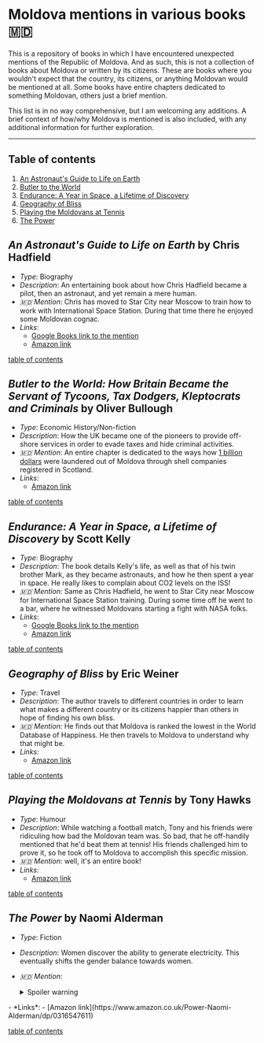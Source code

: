 # Moldova mentions in various books 🇲🇩

This is a repository of books in which I have encountered unexpected mentions of the Republic of Moldova. And as such, this is not a collection of books about Moldova or written by its citizens. These are books where you wouldn't expect that the country, its citizens, or anything Moldovan would be mentioned at all. Some books have entire chapters dedicated to something Moldovan, others just a brief mention.  

This list is in no way comprehensive, but I am welcoming any additions. A brief context of how/why Moldova is mentioned is also included, with any additional information for further exploration. 

***

## Table of contents<a name="start"></a>
1. [An Astronaut's Guide to Life on Earth](#book1)
2. [Butler to the World](#book2)
3. [Endurance: A Year in Space, a Lifetime of Discovery](#book3)
4. [Geography of Bliss](#book4)
5. [Playing the Moldovans at Tennis](#book5)
6. [The Power](#book6)

## _An Astronaut's Guide to Life on Earth_ by  Chris Hadfield
<a name="book1"></a>
- *Type*: Biography
- *Description*: An entertaining book about how Chris Hadfield became a pilot, then an astronaut, and yet remain a mere human.
- *🇲🇩 Mention*: Chris has moved to Star City near Moscow to train how to work with International Space Station. During that time there he enjoyed some Moldovan cognac.
- *Links*:
	- [Google Books link to the mention](https://books.google.co.uk/books?id=ymqqXuGFL9sC&pg=PT47&lpg=PT47&dq=An+Astronaut%27s+Guide+to+Life+on+Earth+moldovan&source=bl&ots=28DsARrqkh&sig=ACfU3U1kyC2QJ3H8SU215aDJ7AqdXKyipQ&hl=en&sa=X&ved=2ahUKEwjon5eRz9P3AhXOVsAKHeUdDdQQ6AF6BAg1EAM#v=onepage&q=Moldovan&f=false)
	- [Amazon link](https://www.amazon.co.uk/Astronauts-Guide-Life-Earth/dp/1447257103)

[table of contents](#start)

## _Butler to the World: How Britain Became the Servant of Tycoons, Tax Dodgers, Kleptocrats and Criminals_ by  Oliver Bullough
<a name="book2"></a>
- *Type*: Economic History/Non-fiction
- *Description*: How the UK became one of the pioneers to provide off-shore services in order to evade taxes and hide criminal activities.
- *🇲🇩 Mention*: An entire chapter is dedicated to the ways how [1 billion dollars](https://en.wikipedia.org/wiki/2014_Moldovan_bank_fraud_scandal) were laundered out of Moldova through shell companies registered in Scotland. 
- *Links*:
	- [Amazon link](https://www.amazon.co.uk/Butler-World-Britain-Empire-Found-ebook/dp/B08TB43BCL)

[table of contents](#start)

## _Endurance: A Year in Space, a Lifetime of Discovery_ by  Scott Kelly
<a name="book3"></a>
- *Type*: Biography
- *Description*: The book details Kelly's life, as well as that of his twin brother Mark, as they became astronauts, and how he then spent a year in space. He really likes to complain about CO2 levels on the ISS!
- *🇲🇩 Mention*: Same as Chris Hadfield, he went to Star City near Moscow for International Space Station training. During some time off he went to a bar, where he witnessed Moldovans starting a fight with NASA folks.
- *Links*:
	- [Google Books link to the mention](https://www.google.co.uk/books/edition/Endurance/0pIODgAAQBAJ?hl=en&gbpv=1&printsec=frontcover)
	- [Amazon link](https://www.amazon.co.uk/Endurance-Year-Space-Lifetime-Discovery/dp/1524731595)

[table of contents](#start)

## _Geography of Bliss_ by  Eric Weiner
<a name="book4"></a>
- *Type*: Travel
- *Description*: The author travels to different countries in order to learn what makes a different country or its citizens happier than others in hope of finding his own bliss. 
- *🇲🇩 Mention*: He finds out that Moldova is ranked the lowest in the World Database of Happiness. He then travels to Moldova to understand why that might be. 
- *Links*:
	- [Amazon link](https://www.amazon.co.uk/Geography-Bliss-Eric-Weiner/dp/0552775088/)

[table of contents](#start)

## _Playing the Moldovans at Tennis_ by Tony Hawks
<a name="book5"></a>
- *Type*: Humour
- *Description*: While watching a football match, Tony and his friends were ridiculing how bad the Moldovan team was. So bad, that he off-handily mentioned that he'd beat them at tennis! His friends challenged him to prove it, so he took off to Moldova to accomplish this specific mission. 
- *🇲🇩 Mention*: well, it's an entire book! 
- *Links*:
	- [Amazon link](https://www.amazon.co.uk/Playing-Moldovans-Tennis-Tony-Hawks/dp/0091920353)  

[table of contents](#start)

## _The Power_ by Naomi Alderman <a name="book6"></a>
- *Type*: Fiction
- *Description*: Women discover the ability to generate electricity. This eventually shifts the gender balance towards women.
- *🇲🇩 Mention*: <details>
  <summary>Spoiler warning</summary>
  
  Moldova is mentioned as the traffic capital of the world. A former trafficked woman becomes the president of Moldova. She attacks neighboring countries, also orchestrates a mass killing of Moldovan men (and women challenging her), and eventually uses atomic bombs in order to wipe out patriarchy... 
  
</details>
- *Links*:
	- [Amazon link](https://www.amazon.co.uk/Power-Naomi-Alderman/dp/0316547611)  

[table of contents](#start)